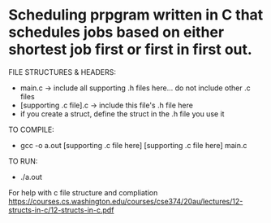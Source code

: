 
# Scheduling prpgram written in C that schedules jobs based on either shortest job first or first in first out. 

FILE STRUCTURES & HEADERS:

  - main.c -> include all supporting .h files here... do not include other .c files 
  - [supporting .c file].c -> include this file's .h file here
  - if you create a struct, define the struct in the .h file you use it

TO COMPILE:

  - gcc -o a.out [supporting .c file here] [supporting .c file here] main.c

TO RUN:

  - ./a.out


For help with c file structure and compliation https://courses.cs.washington.edu/courses/cse374/20au/lectures/12-structs-in-c/12-structs-in-c.pdf

  
